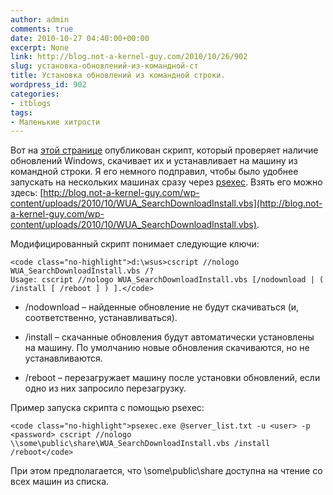 ```yaml
---
author: admin
comments: true
date: 2010-10-27 04:40:00+00:00
excerpt: None
link: http://blog.not-a-kernel-guy.com/2010/10/26/902
slug: установка-обновлений-из-командной-ст
title: Установка обновлений из командной строки.
wordpress_id: 902
categories:
- itblogs
tags:
- Маленькие хитрости
---
```


Вот на [этой странице](http://msdn.microsoft.com/en-us/library/aa387102(VS.85).aspx) опубликован скрипт, который проверяет наличие обновлений Windows, скачивает их и устанавливает на машину из командной строки. Я его немного подправил, чтобы было удобнее запускать на нескольких машинах сразу через [psexec](http://technet.microsoft.com/en-us/sysinternals/bb897553.aspx). Взять его можно здесь: [http://blog.not-a-kernel-guy.com/wp-content/uploads/2010/10/WUA_SearchDownloadInstall.vbs](http://blog.not-a-kernel-guy.com/wp-content/uploads/2010/10/WUA_SearchDownloadInstall.vbs).

Модифицированный скрипт понимает следующие ключи:


    
    <code class="no-highlight">d:\wsus>cscript //nologo WUA_SearchDownloadInstall.vbs /?
    Usage: cscript //nologo WUA_SearchDownloadInstall.vbs [/nodownload | ( /install [ /reboot ] ) ].</code>






	
  * /nodownload – найденные обновление не будут скачиваться (и,  соответственно, устанавливаться).

	
  * /install – скачанные обновления будут автоматически установлены на машину. По умолчанию новые обновления скачиваются, но не устанавливаются.

	
  * /reboot – перезагружает машину после установки обновлений, если одно из них запросило перезагрузку.



Пример запуска скрипта с помощью psexec:


    
    <code class="no-highlight">psexec.exe @server_list.txt -u <user> -p <password> cscript //nologo \\some\public\share\WUA_SearchDownloadInstall.vbs /install /reboot</code>



При этом предполагается, что \\some\public\share доступна на чтение со всех машин из списка.

